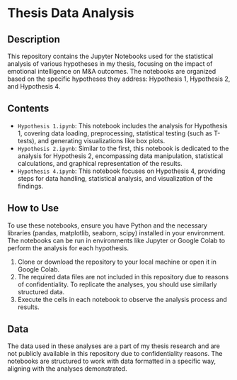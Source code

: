 # Thesis Data Analysis

## Description
This repository contains the Jupyter Notebooks used for the statistical analysis of various hypotheses in my thesis, focusing on the impact of emotional intelligence on M&A outcomes. The notebooks are organized based on the specific hypotheses they address: Hypothesis 1, Hypothesis 2, and Hypothesis 4.

## Contents
- `Hypothesis 1.ipynb`: This notebook includes the analysis for Hypothesis 1, covering data loading, preprocessing, statistical testing (such as T-tests), and generating visualizations like box plots.
- `Hypothesis 2.ipynb`: Similar to the first, this notebook is dedicated to the analysis for Hypothesis 2, encompassing data manipulation, statistical calculations, and graphical representation of the results.
- `Hypothesis 4.ipynb`: This notebook focuses on Hypothesis 4, providing steps for data handling, statistical analysis, and visualization of the findings.

## How to Use
To use these notebooks, ensure you have Python and the necessary libraries (pandas, matplotlib, seaborn, scipy) installed in your environment. The notebooks can be run in environments like Jupyter or Google Colab to perform the analysis for each hypothesis.

1. Clone or download the repository to your local machine or open it in Google Colab.
2. The required data files are not included in this repository due to reasons of confidentiality. To replicate the analyses, you should use similarly structured data.
3. Execute the cells in each notebook to observe the analysis process and results.

## Data
The data used in these analyses are a part of my thesis research and are not publicly available in this repository due to confidentiality reasons. The notebooks are structured to work with data formatted in a specific way, aligning with the analyses demonstrated.
